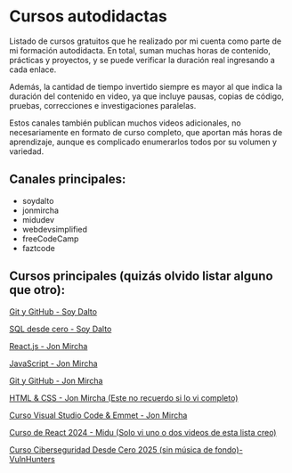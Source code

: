 # Cursos autodidactas

Listado de cursos gratuitos que he realizado por mi cuenta como parte de mi formación autodidacta. En total, suman muchas horas de contenido, prácticas y proyectos, y se puede verificar la duración real ingresando a cada enlace.

Además, la cantidad de tiempo invertido siempre es mayor al que indica la duración del contenido en video, ya que incluye pausas, copias de código, pruebas, correcciones e investigaciones paralelas.

Estos canales también publican muchos videos adicionales, no necesariamente en formato de curso completo, que aportan más horas de aprendizaje, aunque es complicado enumerarlos todos por su volumen y variedad.

## Canales principales:
- soydalto
- jonmircha
- midudev
- webdevsimplified
- freeCodeCamp
- faztcode

## Cursos principales (quizás olvido listar alguno que otro):

[Git y GitHub - Soy Dalto](https://www.youtube.com/watch?v=HiXLkL42tMU)

[SQL desde cero - Soy Dalto](https://www.youtube.com/watch?v=DFg3g9wlXpo)

[React.js - Jon Mircha](https://www.youtube.com/playlist?list=PLvq-jIkSeTUZ5XcUw8fJPTBKEHEKPMTKk)

[JavaScript - Jon Mircha](https://www.youtube.com/playlist?list=PLvq-jIkSeTUZ6QgYYO3MwG9EMqC-KoLXA)

[Git y GitHub - Jon Mircha](https://www.youtube.com/watch?v=suzMNqDQiyU)

[HTML & CSS - Jon Mircha (Este no recuerdo si lo vi completo)](https://www.youtube.com/watch?v=-oK6zL01fNM)

[Curso Visual Studio Code & Emmet - Jon Mircha](https://www.youtube.com/watch?v=KpgVF0mXOUs)

[Curso de React 2024 - Midu (Solo vi uno o dos videos de esta lista creo)](https://www.youtube.com/watch?v=7iobxzd_2wY&list=PLUofhDIg_38q4D0xNWp7FEHOTcZhjWJ29)

[Curso Ciberseguridad Desde Cero 2025 (sin música de fondo)- VulnHunters](https://www.youtube.com/watch?v=y9NhaYH-FV8)